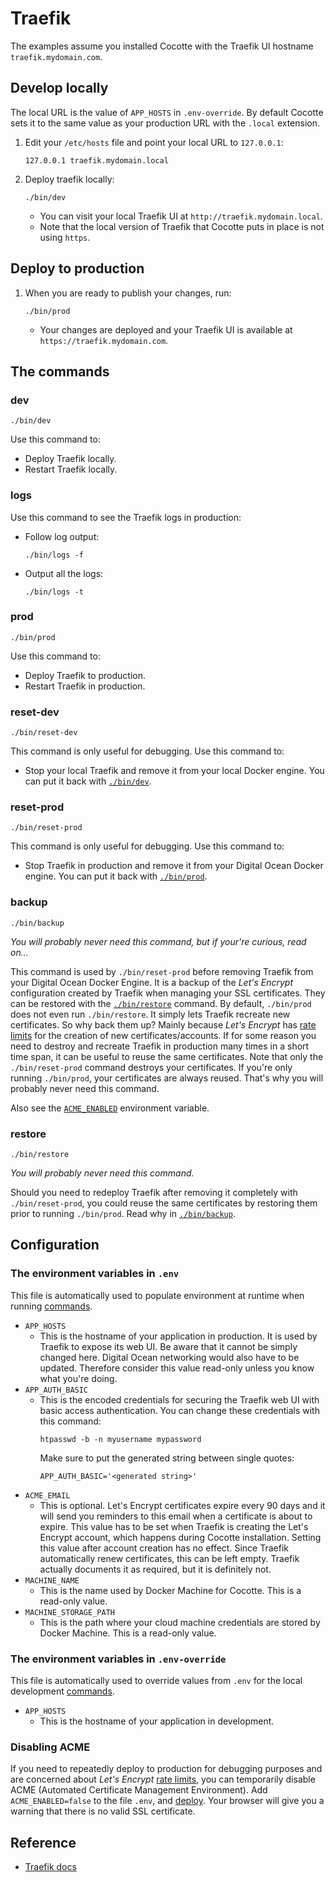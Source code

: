 # Traefik

The examples assume you installed Cocotte with the Traefik UI hostname `traefik.mydomain.com`.

## Develop locally

The local URL is the value of `APP_HOSTS` in `.env-override`. By default Cocotte sets it to the same value as your production URL with the `.local` extension. 

1. Edit your `/etc/hosts` file and point your local URL to `127.0.0.1`:
	```
	127.0.0.1 traefik.mydomain.local
	``` 
1. Deploy traefik locally:
	```
	./bin/dev
	```
	* You can visit your local Traefik UI at `http://traefik.mydomain.local`.
	* Note that the local version of Traefik that Cocotte puts in place is not using `https`.

## Deploy to production
1. When you are ready to publish your changes, run:  
	```
	./bin/prod
	```
	* Your changes are deployed and your Traefik UI is available at `https://traefik.mydomain.com`.

## The commands

### dev

```
./bin/dev
```

Use this command to:

* Deploy Traefik locally.
* Restart Traefik locally.

### logs

Use this command to see the Traefik logs in production:

* Follow log output:
	```
	./bin/logs -f
	```
* Output all the logs:
	```
	./bin/logs -t
	```

### prod

```
./bin/prod
```

Use this command to:

* Deploy Traefik to production.
* Restart Traefik in production.

### reset-dev

```
./bin/reset-dev
```

This command is only useful for debugging. Use this command to:

* Stop your local Traefik and remove it from your local Docker engine. You can put it back with [`./bin/dev`](#dev).

### reset-prod

```
./bin/reset-prod
```

This command is only useful for debugging. Use this command to:

* Stop Traefik in production and remove it from your Digital Ocean Docker engine. You can put it back with [`./bin/prod`](#prod).

### backup

```
./bin/backup
```

_You will probably never need this command, but if your're curious, read on..._

This command is used by `./bin/reset-prod` before removing Traefik from your Digital Ocean Docker Engine. It is a backup of the _Let's Encrypt_ configuration created by Traefik when managing your SSL certificates. They can be restored with the [`./bin/restore`](#restore) command. By default, `./bin/prod` does not even run `./bin/restore`. It simply lets Traefik recreate new certificates. So why back them up? Mainly because _Let's Encrypt_ has [rate limits](https://letsencrypt.org/docs/rate-limits/) for the creation of new certificates/accounts. If for some reason you need to destroy and recreate Traefik in production many times in a short time span, it can be useful to reuse the same certificates. Note that only the `./bin/reset-prod` command destroys your certificates. If you're only running `./bin/prod`, your certificates are always reused. That's why you will probably never need this command.

Also see the [`ACME_ENABLED`](#disabling-acme) environment variable.

### restore

```
./bin/restore
```

_You will probably never need this command._ 

Should you need to redeploy Traefik after removing it completely with `./bin/reset-prod`, you could reuse the same certificates by restoring them prior to running `./bin/prod`. Read why in [`./bin/backup`](#backup).

## Configuration

### The environment variables in `.env`

This file is automatically used to populate environment at runtime when running [commands](#the-commands).

* `APP_HOSTS`
	* This is the hostname of your application in production. It is used by Traefik to expose its web UI. Be aware that it cannot be simply changed here. Digital Ocean networking would also have to be updated. Therefore consider this value read-only unless you know what you're doing.
* `APP_AUTH_BASIC`
	* This is the encoded credentials for securing the Traefik web UI with basic access authentication. You can change these credentials with this command:
		```
		htpasswd -b -n myusername mypassword
		```
		Make sure to put the generated string between single quotes:
		```
		APP_AUTH_BASIC='<generated string>'
		```
* `ACME_EMAIL`
	* This is optional. Let's Encrypt certificates expire every 90 days and it will send you reminders to this email when a certificate is about to expire. This value has to be set when Traefik is creating the Let's Encrypt account, which happens during Cocotte installation. Setting this value after account creation has no effect. Since Traefik automatically renew certificates, this can be left empty. Traefik actually documents it as required, but it is definitely not.
* `MACHINE_NAME`
	* This is the name used by Docker Machine for Cocotte. This is a read-only value.
* `MACHINE_STORAGE_PATH`
	* This is the path where your cloud machine credentials are stored by Docker Machine. This is a read-only value.

### The environment variables in `.env-override`

This file is automatically used to override values from `.env` for the local development [commands](#the-commands).

* `APP_HOSTS`
	* This is the hostname of your application in development.

### Disabling ACME

If you need to repeatedly deploy to production for debugging purposes and are concerned about _Let's Encrypt_ [rate limits](https://letsencrypt.org/docs/rate-limits/), you can temporarily disable ACME (Automated Certificate Management Environment). Add `ACME_ENABLED=false` to the file `.env`, and [deploy](#prod). Your browser will give you a warning that there is no valid SSL certificate.

## Reference

* [Traefik docs](https://docs.traefik.io/)

